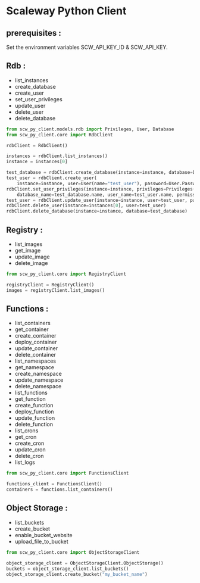 # Scaleway Python Client

##  prerequisites :

Set the environment variables SCW_API_KEY_ID & SCW_API_KEY.

## Rdb :

- list_instances
- create_database
- create_user
- set_user_privileges
- update_user
- delete_user
- delete_database

```python
from scw_py_client.models.rdb import Privileges, User, Database
from scw_py_client.core import RdbClient

rdbClient = RdbClient()

instances = rdbClient.list_instances()
instance = instances[0]

test_database = rdbClient.create_database(instance=instance, database=Database(name="test_database"))
test_user = rdbClient.create_user(
    instance=instance, user=User(name="test_user"), password=User.Password("password1"))
rdbClient.set_user_privileges(instance=instance, privileges=Privileges(
    database_name=test_database.name, user_name=test_user.name, permission=Privileges.Permission.ReadWrite))
test_user = rdbClient.update_user(instance=instance, user=test_user, password=User.Password("password2"))
rdbClient.delete_user(instance=instances[0], user=test_user)
rdbClient.delete_database(instance=instance, database=test_database)
```

## Registry :

- list_images
- get_image
- update_image
- delete_image

```python
from scw_py_client.core import RegistryClient

registryClient = RegistryClient()
images = registryClient.list_images()
```

## Functions :

- list_containers
- get_container
- create_container
- deploy_container
- update_container
- delete_container
- list_namespaces
- get_namespace
- create_namespace
- update_namespace
- delete_namespace
- list_functions
- get_function
- create_function
- deploy_function
- update_function
- delete_function
- list_crons
- get_cron
- create_cron
- update_cron
- delete_cron
- list_logs

```python
from scw_py_client.core import FunctionsClient

functions_client = FunctionsClient()
containers = functions.list_containers()
```

## Object Storage :

- list_buckets
- create_bucket
- enable_bucket_website
- upload_file_to_bucket

```python
from scw_py_client.core import ObjectStorageClient

object_storage_client = ObjectStorageClient.ObjectStorage()
buckets = object_storage_client.list_buckets()
object_storage_client.create_bucket("my_bucket_name")
```
